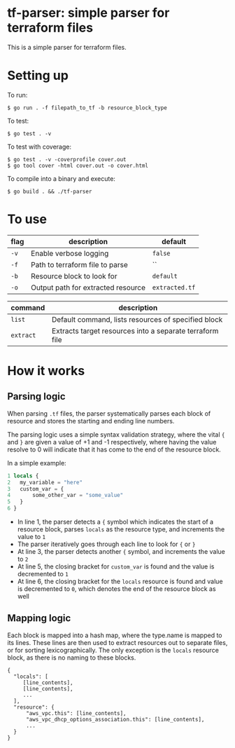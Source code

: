 # tf-parser: simple parser for terraform files
This is a simple parser for terraform files.

# Setting up
To run:
```shell
$ go run . -f filepath_to_tf -b resource_block_type
```

To test:
```shell
$ go test . -v 
```

To test with coverage:
```shell
$ go test . -v -coverprofile cover.out
$ go tool cover -html cover.out -o cover.html
```

To compile into a binary and execute:
```
$ go build . && ./tf-parser
```

# To use

| flag | description | default |
| --- | --- | --- |
| `-v` | Enable verbose logging | `false` |
| `-f` | Path to terraform file to parse | `` |
| `-b` | Resource block to look for | `default` |
| `-o` | Output path for extracted resource | `extracted.tf` |

| command | description |
| --- | --- |
| `list` | Default command, lists resources of specified block |
| `extract` | Extracts target resources into a separate terraform file |

# How it works
## Parsing logic
When parsing `.tf` files, the parser systematically parses each block of resource and stores the starting and ending line numbers.  

The parsing logic uses a simple syntax validation strategy, where the vital `{` and `}` are given a value of +1 and -1 respectively, where having the value resolve to 0 will indicate that it has come to the end of the resource block.  

In a simple example:  
```main.tf
1 locals {
2   my_variable = "here"
3   custom_var = {
4       some_other_var = "some_value"
5   }
6 }
```

- In line 1, the parser detects a `{` symbol which indicates the start of a resource block, parses `locals` as the resource type, and increments the value to `1`
- The parser iteratively goes through each line to look for `{` or `}`
- At line 3, the parser detects another `{` symbol, and increments the value to `2`
- At line 5, the closing bracket for `custom_var` is found and the value is decremented to `1`
- At line 6, the closing bracket for the `locals` resource is found and value is decremented to `0`, which denotes the end of the resource block as well

## Mapping logic
Each block is mapped into a hash map, where the type.name is mapped to its lines. These lines are then used to extract resources out to separate files, or for sorting lexicographically. The only exception is the `locals` resource block, as there is no naming to these blocks.  

```
{
  "locals": [
	 [line_contents],
	 [line_contents],
	 ...
  ],
  "resource": {
	  "aws_vpc.this": [line_contents],
	  "aws_vpc_dhcp_options_association.this": [line_contents],
	  ...
  }
}
```
